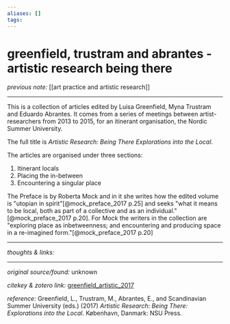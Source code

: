 ```yaml
---
aliases: []
tags:
---
```


# greenfield, trustram and abrantes - artistic research being there

_previous note:_ [[art practice and artistic research]]

---

This is a collection of articles edited by Luisa Greenfield, Myna Trustram and Eduardo Abrantes. It comes from a series of meetings between artist-researchers from 2013 to 2015, for an itinerant organisation, the Nordic Summer University.

The full title is _Artistic Research: Being There Explorations into the Local_.

The articles are organised under three sections: 

1. Itinerant locals
2. Placing the in-between
3. Encountering a singular place

The Preface is by Roberta Mock and in it she writes how the edited volume is "utopian in spirit"[@mock_preface_2017 p.25] and seeks "what it means to be local, both as part of a collective and as an individual."[@mock_preface_2017 p.20]. For Mock the writers in the collection are "exploring place as inbetweenness; and encountering and producing space in a re-imagined form."[@mock_preface_2017 p.20]

---

_thoughts & links:_


---

_original source/found:_ unknown

_citekey & zotero link:_ [greenfield_artistic_2017](zotero://select/items/1_GMEQHQS4)

_reference:_ Greenfield, L., Trustram, M., Abrantes, E., and Scandinavian Summer University (eds.) (2017) _Artistic Research: Being There: Explorations into the Local_. København, Danmark: NSU Press.



